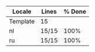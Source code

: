 |  Locale  |  Lines  | % Done|
|----------|---------|-------|
| Template |      15 |       |
| nl       |   15/15 |  100% |
| ru       |   15/15 |  100% |
